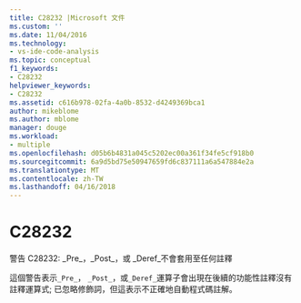 ```yaml
---
title: C28232 |Microsoft 文件
ms.custom: ''
ms.date: 11/04/2016
ms.technology:
- vs-ide-code-analysis
ms.topic: conceptual
f1_keywords:
- C28232
helpviewer_keywords:
- C28232
ms.assetid: c616b978-02fa-4a0b-8532-d4249369bca1
author: mikeblome
ms.author: mblome
manager: douge
ms.workload:
- multiple
ms.openlocfilehash: d05b6b4831a045c5202ec00a361f34fe5cf918b0
ms.sourcegitcommit: 6a9d5bd75e50947659fd6c837111a6a547884e2a
ms.translationtype: MT
ms.contentlocale: zh-TW
ms.lasthandoff: 04/16/2018
---
```

# <a name="c28232"></a>C28232
警告 C28232: _Pre\_，_Post\_，或 _Deref\_不會套用至任何註釋  
  
 這個警告表示`_Pre_`， `_Post_`，或`_Deref_`運算子會出現在後續的功能性註釋沒有註釋運算式; 已忽略修飾詞，但這表示不正確地自動程式碼註解。